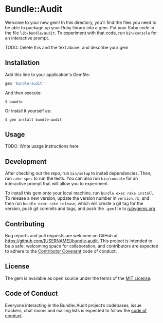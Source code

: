 # Bundle::Audit

Welcome to your new gem! In this directory, you'll find the files you need to be able to package up your Ruby library into a gem. Put your Ruby code in the file `lib/bundle/audit`. To experiment with that code, run `bin/console` for an interactive prompt.

TODO: Delete this and the text above, and describe your gem

## Installation

Add this line to your application's Gemfile:

```ruby
gem 'bundle-audit'
```

And then execute:

    $ bundle

Or install it yourself as:

    $ gem install bundle-audit

## Usage

TODO: Write usage instructions here

## Development

After checking out the repo, run `bin/setup` to install dependencies. Then, run `rake spec` to run the tests. You can also run `bin/console` for an interactive prompt that will allow you to experiment.

To install this gem onto your local machine, run `bundle exec rake install`. To release a new version, update the version number in `version.rb`, and then run `bundle exec rake release`, which will create a git tag for the version, push git commits and tags, and push the `.gem` file to [rubygems.org](https://rubygems.org).

## Contributing

Bug reports and pull requests are welcome on GitHub at https://github.com/[USERNAME]/bundle-audit. This project is intended to be a safe, welcoming space for collaboration, and contributors are expected to adhere to the [Contributor Covenant](http://contributor-covenant.org) code of conduct.

## License

The gem is available as open source under the terms of the [MIT License](http://opensource.org/licenses/MIT).

## Code of Conduct

Everyone interacting in the Bundle::Audit project’s codebases, issue trackers, chat rooms and mailing lists is expected to follow the [code of conduct](https://github.com/[USERNAME]/bundle-audit/blob/master/CODE_OF_CONDUCT.md).
